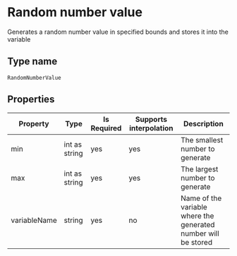 # Random number value

Generates a random number value in specified bounds and stores it into the variable

## Type name

`RandomNumberValue`

## Properties

|Property|Type|Is Required|Supports interpolation|Description|
|---|---|---|---|---|
|min|int as string|yes|yes|The smallest number to generate|
|max|int as string|yes|yes|The largest number to generate|
|variableName|string|yes|no|Name of the variable where the generated number will be stored|